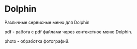 # Dolphin
Различные сервисные меню для Dolphin

pdf - работа с pdf файлами через контекстное меню Dolphin.

photo - обработка фотографий.

